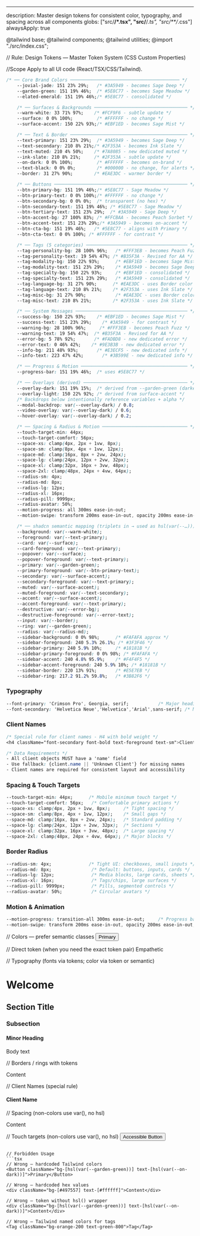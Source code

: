 ---
description: Master design tokens for consistent color, typography, and spacing across all components
globs: ["src/**/*.tsx", "src/**/*.ts", "src/**/*.css"]
alwaysApply: true

@tailwind base;
@tailwind components;
@tailwind utilities;
@import "./src/index.css";

// Rule: Design Tokens — Master Token System (CSS Custom Properties)

//Scope
Apply to all UI code (React/TSX/CSS/Tailwind). 
```css
/* ── Core Brand Colors ───────────────────────────────────────── */
    --jovial-jade: 151 23% 29%;   /* #3A5949 - becomes Sage Deep */
    --garden-green: 151 19% 46%;  /* #5E8C77 - becomes Sage Meadow */
    --elated-emerald: 151 19% 46%;/* #5E8C77 - consolidated */
```

```css
    /* ── Surfaces & Backgrounds ─────────────────────────────────── */
    --warm-white: 33 71% 97%;    /* #FCF9F6 - subtle update */
    --surface: 0 0% 100%;         /* #FFFFFF - no change */
    --surface-accent: 150 22% 93%;/* #EBF1ED - becomes Sage Mist */
```
```css
    /* ── Text & Border ──────────────────────────────────────────── */
    --text-primary: 151 23% 29%;  /* #3A5949 - becomes Sage Deep */
    --text-secondary: 210 8% 21%;/* #2F353A - becomes Ink Slate */
    --text-muted: 210 4% 50%;    /* #7A8085 - new dedicated muted */
    --ink-slate: 210 8% 21%;     /* #2F353A - subtle update */
    --on-dark: 0 0% 100%;         /* #FFFFFF - becomes on-brand */
    --text-black: 0 0% 0%;        /* #000000 - no change, for alerts */
    --border: 31 27% 90%;        /* #EAE3DC - warmer border */
```
```css
    /* ── Buttons ────────────────────────────────────────────────── */
    --btn-primary-bg: 151 19% 46%;/* #5E8C77 - Sage Meadow */
    --btn-primary-text: 0 0% 100%;/* #FFFFFF - no change */
    --btn-secondary-bg: 0 0% 0%;  /* transparent (no hex) */
    --btn-secondary-text: 151 19% 46%; /* #5E8C77 - Sage Meadow */
    --btn-tertiary-text: 151 23% 29%;  /* #3A5949 - Sage Deep */
    --btn-accent-bg: 27 100% 83%; /* #FFCBAA - becomes Peach Sorbet */
    --btn-accent-text: 151 23% 29%;/* #3A5949 - becomes on-accent */
    --btn-cta-bg: 151 19% 46%;   /* #5E8C77 - aligns with Primary */
    --btn-cta-text: 0 0% 100%; /* #FFFFFF - for contrast */
```
```css
    /* ── Tags (5 categories) ────────────────────────────────────── */
    --tag-personality-bg: 28 100% 96%;   /* #FFF3EB - becomes Peach Fuzz */
    --tag-personality-text: 19 54% 47%; /* #B35F3A - Revised for AA */
    --tag-modality-bg: 150 22% 93%;      /* #EBF1ED - becomes Sage Mist */
    --tag-modality-text: 151 23% 29%;    /* #3A5949 - becomes Sage Deep */
    --tag-specialty-bg: 150 22% 93%;     /* #EBF1ED - consolidated */
    --tag-specialty-text: 151 23% 29%;   /* #3A5949 - consolidated */
    --tag-language-bg: 31 27% 90%;      /* #EAE3DC - uses Border color */
    --tag-language-text: 210 8% 21%;    /* #2F353A - uses Ink Slate */
    --tag-misc-bg: 31 27% 90%;           /* #EAE3DC - uses Border color */
    --tag-misc-text: 210 8% 21%;        /* #2F353A - uses Ink Slate */
```
```css
    /* ── System Messages ────────────────────────────────────────── */
    --success-bg: 150 22% 93%;    /* #EBF1ED - becomes Sage Mist */
    --success-text: 151 23% 29%;    /* #3A5949 - for contrast */
    --warning-bg: 28 100% 96%;     /* #FFF3EB - becomes Peach Fuzz */
    --warning-text: 19 54% 47%;  /* #B35F3A - Revised for AA */
    --error-bg: 5 78% 92%;       /* #FADBD8 - new dedicated error */
    --error-text: 0 46% 42%;    /* #9E3B3B - new dedicated error */
    --info-bg: 211 48% 93%;       /* #E3ECF5 - new dedicated info */
    --info-text: 223 47% 42%;       /* #3B599E - new dedicated info */
```
```css
    /* ── Progress & Motion ──────────────────────────────────────── */
    --progress-bar: 151 19% 46%;  /* uses #5E8C77 */
```
```css
    /* ── Overlays (derived) ─────────────────────────────────────── */
    --overlay-dark: 151 19% 15%;  /* derived from --garden-green (darker) */
    --overlay-light: 150 22% 92%; /* derived from surface-accent */
    /* Backdrops below intentionally reference variables + alpha */
    --modal-backdrop: var(--overlay-dark) / 0.8;
    --video-overlay: var(--overlay-dark) / 0.6;
    --hover-overlay: var(--overlay-dark) / 0.2;   
   ``` 
```css
    /* ── Spacing & Radius & Motion ──────────────────────────────── */
    --touch-target-min: 44px;
    --touch-target-comfort: 56px;
    --space-xs: clamp(4px, 2px + 1vw, 8px);
    --space-sm: clamp(8px, 4px + 1vw, 12px);
    --space-md: clamp(16px, 8px + 2vw, 24px);
    --space-lg: clamp(24px, 12px + 2vw, 32px);
    --space-xl: clamp(32px, 16px + 3vw, 48px);
    --space-2xl: clamp(48px, 24px + 4vw, 64px);
    --radius-sm: 4px;
    --radius-md: 8px;
    --radius-lg: 12px;
    --radius-xl: 16px;
    --radius-pill: 9999px;
    --radius-avatar: 50%;
    --motion-progress: all 300ms ease-in-out;
    --motion-swipe: transform 200ms ease-in-out, opacity 200ms ease-in-out;
```

```css
    /* ── shadcn semantic mapping (triplets in → used as hsl(var(--…))) ── */
    --background: var(--warm-white);
    --foreground: var(--text-primary);
    --card: var(--surface);
    --card-foreground: var(--text-primary);
    --popover: var(--surface);
    --popover-foreground: var(--text-primary);
    --primary: var(--garden-green);
    --primary-foreground: var(--btn-primary-text);
    --secondary: var(--surface-accent);
    --secondary-foreground: var(--text-primary);
    --muted: var(--surface-accent);
    --muted-foreground: var(--text-secondary);
    --accent: var(--surface-accent);
    --accent-foreground: var(--text-primary);
    --destructive: var(--error-bg);
    --destructive-foreground: var(--error-text);
    --input: var(--border);
    --ring: var(--garden-green);
    --radius: var(--radius-md);
    --sidebar-background: 0 0% 98%;      /* #FAFAFA approx */
    --sidebar-foreground: 240 5.3% 26.1%; /* #3F3F46 */
    --sidebar-primary: 240 5.9% 10%;     /* #18181B */
    --sidebar-primary-foreground: 0 0% 98%; /* #FAFAFA */
    --sidebar-accent: 240 4.8% 95.9%;    /* #F4F4F5 */
    --sidebar-accent-foreground: 240 5.9% 10%; /* #18181B */
    --sidebar-border: 220 13% 91%;       /* #E5E7EB */
    --sidebar-ring: 217.2 91.2% 59.8%;   /* #3B82F6 */
```

### Typography
```css
--font-primary: 'Crimson Pro', Georgia, serif;           /* Major headings (h1-h3), quotes, names */
--font-secondary: 'Helvetica Neue','Helvetica','Arial',sans-serif; /* Minor headings (h4-h6), body/UI */
```

### Client Names
```css
/* Special rule for client names - H4 with bold weight */
<h4 className="font-secondary font-bold text-foreground text-sm">Client Name</h4>

/* Data Requirements */
- All client objects MUST have a 'name' field
- Use fallback: {client.name || 'Unknown Client'} for missing names
- Client names are required for consistent layout and accessibility
```

### Spacing & Touch Targets
```css
--touch-target-min: 44px;      /* Mobile minimum touch target */
--touch-target-comfort: 56px;   /* Comfortable primary actions */
--space-xs: clamp(4px, 2px + 1vw, 8px);     /* Tight spacing */
--space-sm: clamp(8px, 4px + 1vw, 12px);    /* Small gaps */
--space-md: clamp(16px, 8px + 2vw, 24px);   /* Standard padding */
--space-lg: clamp(24px, 12px + 2vw, 32px);  /* Sections */
--space-xl: clamp(32px, 16px + 3vw, 48px);  /* Large spacing */
--space-2xl: clamp(48px, 24px + 4vw, 64px); /* Major blocks */
```

### Border Radius
```css
--radius-sm: 4px;              /* Tight UI: checkboxes, small inputs */
--radius-md: 8px;               /* Default: buttons, inputs, cards */
--radius-lg: 12px;              /* Media blocks, large cards, sheets */
--radius-xl: 16px;              /* Tags/chips, large surfaces */
--radius-pill: 9999px;          /* Pills, segmented controls */
--radius-avatar: 50%;           /* Circular avatars */
```

### Motion & Animation
```css
--motion-progress: transition-all 300ms ease-in-out;     /* Progress bar transitions */
--motion-swipe: transform 200ms ease-in-out, opacity 200ms ease-in-out; /* Swipe interactions */
```

// Colors — prefer semantic classes
<Button className="bg-primary text-primary-foreground">Primary</Button>

// Direct token (when you need the exact token pair)
<Tag className="bg-[hsl(var(--tag-personality-bg))] text-[hsl(var(--tag-personality-text))]">
  Empathetic
</Tag>

// Typography (fonts via tokens; color via token or semantic)
<h1 className="font-primary text-[hsl(var(--jovial-jade))]">Welcome</h1>
<h2 className="font-primary text-[hsl(var(--jovial-jade))]">Section Title</h2>
<h3 className="font-primary text-[hsl(var(--text-primary))]">Subsection</h3>
<h4 className="font-secondary text-[hsl(var(--text-primary))]">Minor Heading</h4>
<p className="font-secondary text-foreground">Body text</p>

// Borders / rings with tokens
<div className="border border-[hsl(var(--border))] ring-[hsl(var(--ring))]">
  Content
</div>

// Client Names (special rule)
<h4 className="font-secondary font-bold text-foreground text-sm">Client Name</h4>

// Spacing (non-colors use var(), no hsl)
<div className="p-[var(--space-md)] gap-[var(--space-sm)]">Content</div>

// Touch targets (non-colors use var(), no hsl)
<Button className="min-h-[var(--touch-target-min)]">Accessible Button</Button>



```

// Forbidden Usage
```tsx
// Wrong — hardcoded Tailwind colors
<Button className="bg-[hsl(var(--garden-green))] text-[hsl(var(--on-dark))]">Primary</Button>

// Wrong — hardcoded hex values
<div className="bg-[#497557] text-[#ffffff]">Content</div>

// Wrong — token without hsl() wrapper
<div className="bg-[hsl(var(--garden-green))] text-[hsl(var(--on-dark))]">Content</div>

// Wrong — Tailwind named colors for tags
<Tag className="bg-orange-200 text-green-800">Tag</Tag>



